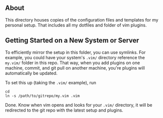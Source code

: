 ## About

This directory houses copies of the configuration files and templates
for my personal setup.  That includes all my dotfiles and folder of vim
plugins.

## Getting Started on a New System or Server

To efficiently mirror the setup in this folder, you can use symlinks.
For example, you could have your system's `.vim/` directory reference
the `my.vim/` folder in this repo.  That way, when you add plugins on
one machine, commit, and git pull on another machine, you're plugins
will automatically be updated.

To set this up (taking the `.vim/` example), run 

    cd 
    ln -s /path/to/gitrepo/my.vim .vim

Done. Know when vim opens and looks for your `.vim/` directory, it will
be redirected to the git repo with the latest setup and plugins.
